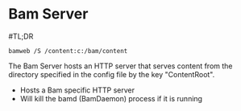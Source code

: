 # Bam Server

#TL;DR

```
bamweb /S /content:c:/bam/content
```

The Bam Server hosts an HTTP server that serves content 
from the directory specified in the config file by the key "ContentRoot".

- Hosts a Bam specific HTTP server
- Will kill the bamd (BamDaemon) process if it is running